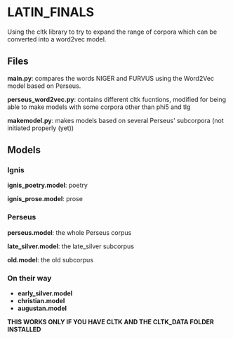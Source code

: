 # LATIN_FINALS
Using the cltk library to try to expand the range of corpora which can be converted into a word2vec model.

## Files

**main.py**: compares the words NIGER and FURVUS using the Word2Vec model based on Perseus.

**perseus_word2vec.py**: contains different cltk fucntions, modified for being able to make models with some corpora other than phi5 and tlg

**makemodel.py**: makes models based on several Perseus' subcorpora (not initiated properly (yet))

## Models

### Ignis

**ignis_poetry.model**: poetry

**ignis_prose.model**: prose

### Perseus

**perseus.model**: the whole Perseus corpus

**late_silver.model**: the late_silver subcorpus

**old.model**: the old subcorpus

### On their way

* **early_silver.model**
* **christian.model**
* **augustan.model**

**THIS WORKS ONLY IF YOU HAVE CLTK AND THE CLTK_DATA FOLDER INSTALLED**
